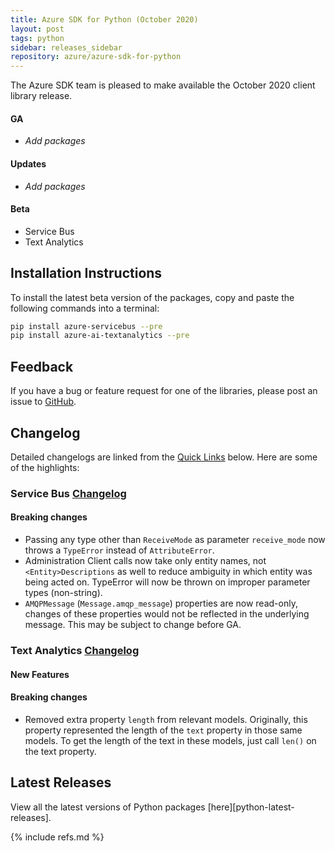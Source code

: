 ```yaml
---
title: Azure SDK for Python (October 2020)
layout: post
tags: python
sidebar: releases_sidebar
repository: azure/azure-sdk-for-python
---
```


The Azure SDK team is pleased to make available the October 2020 client library release.

#### GA

- _Add packages_

#### Updates

- _Add packages_

#### Beta

- Service Bus
- Text Analytics

## Installation Instructions

To install the latest beta version of the packages, copy and paste the following commands into a terminal:

```bash
pip install azure-servicebus --pre
pip install azure-ai-textanalytics --pre
```

## Feedback

If you have a bug or feature request for one of the libraries, please post an issue to [GitHub](https://github.com/azure/azure-sdk-for-python/issues).

## Changelog

Detailed changelogs are linked from the [Quick Links](#quick-links) below. Here are some of the highlights:

### Service Bus [Changelog](https://github.com/Azure/azure-sdk-for-python/blob/master/sdk/servicebus/azure-servicebus/CHANGELOG.md)

#### Breaking changes

* Passing any type other than `ReceiveMode` as parameter `receive_mode` now throws a `TypeError` instead of `AttributeError`.
* Administration Client calls now take only entity names, not `<Entity>Descriptions` as well to reduce ambiguity in which entity was being acted on. TypeError will now be thrown on improper parameter types (non-string).
* `AMQPMessage` (`Message.amqp_message`) properties are now read-only, changes of these properties would not be reflected in the underlying message.  This may be subject to change before GA.

### Text Analytics [Changelog](https://github.com/Azure/azure-sdk-for-python/blob/master/sdk/textanalytics/azure-ai-textanalytics/CHANGELOG.md#510b2-2020-10-06)

#### New Features

#### Breaking changes

* Removed extra property `length` from relevant models. Originally, this property represented the length of the `text` property in those same models. To get the length of the text in these models, just call `len()` on the text property.

## Latest Releases

View all the latest versions of Python packages [here][python-latest-releases].

{% include refs.md %}
